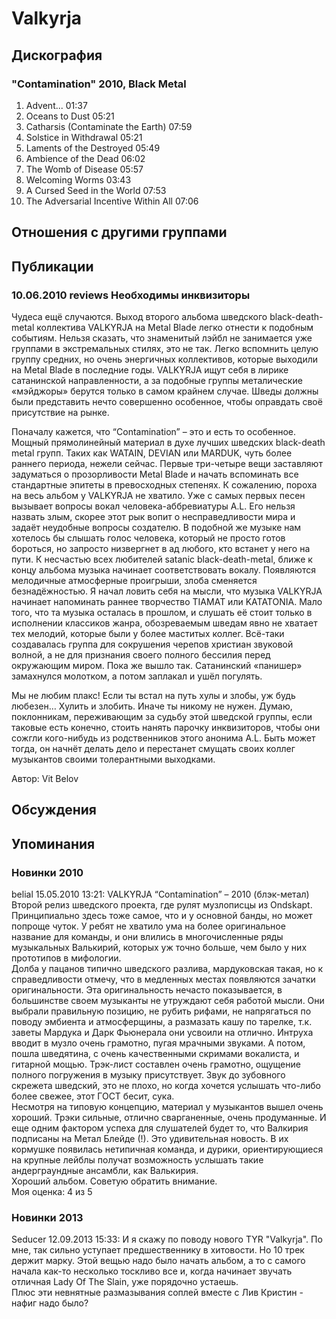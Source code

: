 # Valkyrja



## Дискография

### "Contamination" 2010, Black Metal

1. Advent... 01:37  
2. Oceans to Dust 05:21  
3. Catharsis (Contaminate the Earth) 07:59  
4. Solstice in Withdrawal 05:21  
5. Laments of the Destroyed 05:49  
6. Ambience of the Dead 06:02  
7. The Womb of Disease 05:57  
8. Welcoming Worms 03:43  
9. A Cursed Seed in the World 07:53  
10. The Adversarial Incentive Within All 07:06 


## Отношения с другими группами


## Публикации

### 10.06.2010 reviews Необходимы инквизиторы

<P>Чудеса ещё случаются. Выход второго альбома шведского black-death-metal коллектива VALKYRJA на Metal Blade легко отнести к подобным событиям. Нельзя сказать, что знаменитый лэйбл не занимается уже группами в экстремальных стилях, это не так. Легко вспомнить целую группу средних, но очень энергичных коллективов, которые выходили на Metal Blade в последние годы. VALKYRJA ищут себя в лирике сатанинской направленности, а за подобные группы металические «мэйджоры» берутся только в самом крайнем случае. Шведы должны были представить нечто совершенно особенное, чтобы оправдать своё присутствие на рынке.</P>
<P>Поначалу кажется, что “Contamination” – это и есть то особенное. Мощный прямолинейный материал в духе лучших шведских black-death metal групп. Таких как WATAIN, DEVIAN или MARDUK, чуть более раннего периода, нежели сейчас. Первые три-четыре вещи заставляют задуматься о прозорливости Metal Blade и начать вспоминать все стандартные эпитеты в превосходных степенях. К сожалению, пороха на весь альбом у VALKYRJA не хватило. Уже с самых первых песен вызывает вопросы вокал человека-аббревиатуры A.L. Его нельзя назвать злым, скорее этот рык вопит о несправедливости мира и задаёт неудобные вопросы создателю. В подобной же музыке нам хотелось бы слышать голос человека, который не просто готов бороться, но запросто низвергнет в ад любого, кто встанет у него на пути. К несчастью всех любителей satanic black-death-metal, ближе к концу альбома музыка начинает соответствовать вокалу. Появляются мелодичные атмосферные проигрыши, злоба сменяется безнадёжностью. Я начал ловить себя на мысли, что музыка VALKYRJA начинает напоминать раннее творчество TIAMAT или KATATONIA. Мало того, что та музыка осталась в прошлом, и слушать её стоит только в исполнении классиков жанра, обозреваемым шведам явно не хватает тех мелодий, которые были у более маститых коллег. Всё-таки создавалась группа для сокрушения черепов христиан звуковой волной, а не для признания своего полного бессилия перед окружающим миром. Пока же вышло так. Сатанинский «панишер» замахнулся молотком, а потом заплакал и ушёл погулять.</P>
<P>Мы не любим плакс! Если ты встал на путь хулы и злобы, уж будь любезен… Хулить и злобить. Иначе ты никому не нужен. Думаю, поклонникам, переживающим за судьбу этой шведской группы, если таковые есть конечно, стоить нанять парочку инквизиторов, чтобы они сожгли кого-нибудь из родственников этого анонима A.L. Быть может тогда, он начнёт делать дело и перестанет смущать своих коллег музыкантов своими толерантными выходками.</P>
Автор: Vit Belov


## Обсуждения


## Упоминания

### Новинки 2010

belial 15.05.2010 13:21:
VALKYRJA “Contamination” – 2010 (блэк-метал)<BR>Второй релиз шведского проекта, где рулят музлописцы из Ondskapt. Принципиально здесь тоже самое, что и у основной банды, но может попроще чуток. У ребят не хватило ума на более оригинальное название для команды, и они влились в многочисленные ряды музыкальных Валькирий, которых уж точно больше, чем было у них прототипов в мифологии.  <BR>Долба у пацанов типично шведского разлива, мардуковская такая, но к справедливости отмечу, что в медленных местах появляются зачатки оригинальности. Эта оригинальность нечасто показывается, в большинстве своем музыканты не утруждают себя работой мысли. Они выбрали правильную позицию, не рубить рифами, не напрягаться по поводу эмбиента и атмосферщины, а размазать кашу по тарелке, т.к. заветы Мардука и Дарк Фьюнерала они усвоили на отлично. Интруха вводит в музло очень грамотно, пугая мрачными звуками. А потом, пошла шведятина, с очень качественными скримами вокалиста, и гитарной мощью. Трэк-лист составлен очень грамотно, ощущение полного погружения в музыку присутствует. Звук до зубовного скрежета шведский, это не плохо, но когда хочется услышать что-либо более свежее, этот ГОСТ бесит, сука. <BR>Несмотря на типовую концепцию, материал у музыкантов вышел очень хороший. Трэки сильные, отлично сварганенные, очень продуманные. И еще одним фактором успеха для слушателей будет то, что Валкирия подписаны на Метал Блейде (!). Это удивительная новость. В их кормушке появилась нетипичная команда, и дурики, ориентирующиеся на крупные лейблы получат возможность услышать такие андерграундные ансамбли, как Валькирия. <BR>Хороший альбом. Советую обратить внимание.<BR>Моя оценка: 4 из 5   <BR>

### Новинки 2013

Seducer 12.09.2013 15:33:
И я скажу по поводу нового TYR "Valkyrja". По мне, так сильно уступает предшественнику в хитовости. Но 10 трек держит марку. Этой вещью надо было начать альбом, а то с самого начала как-то несколько тоскливо все и, когда начинает звучать отличная Lady Of The Slain, уже порядочно устаешь.<BR>Плюс эти невнятные размазывания соплей вместе с Лив Кристин - нафиг надо было?

